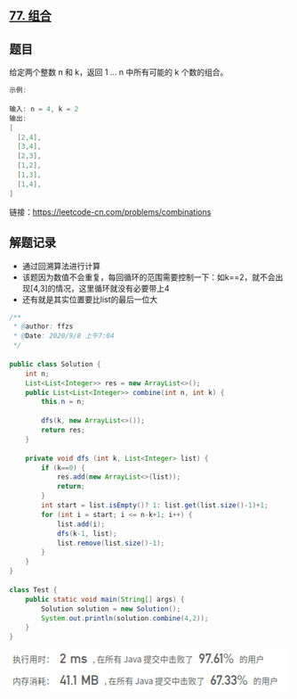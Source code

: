 ## [77. 组合](https://leetcode-cn.com/problems/combinations/)

## 题目

给定两个整数 n 和 k，返回 1 ... n 中所有可能的 k 个数的组合。

```java
示例:

输入: n = 4, k = 2
输出:
[
  [2,4],
  [3,4],
  [2,3],
  [1,2],
  [1,3],
  [1,4],
]
```


链接：https://leetcode-cn.com/problems/combinations

## 解题记录

+ 通过回溯算法进行计算
+ 该题因为数值不会重复，每回循环的范围需要控制一下：如k==2，就不会出现[4,3]的情况，这里循环就没有必要带上4
+ 还有就是其实位置要比list的最后一位大

```java
/**
 * @author: ffzs
 * @Date: 2020/9/8 上午7:04
 */

public class Solution {
    int n;
    List<List<Integer>> res = new ArrayList<>();
    public List<List<Integer>> combine(int n, int k) {
        this.n = n;

        dfs(k, new ArrayList<>());
        return res;
    }
    
    private void dfs (int k, List<Integer> list) {
        if (k==0) {
            res.add(new ArrayList<>(list));
            return;
        }
        int start = list.isEmpty()? 1: list.get(list.size()-1)+1;
        for (int i = start; i <= n-k+1; i++) {
            list.add(i);
            dfs(k-1, list);
            list.remove(list.size()-1);
        }
    }
}

class Test {
    public static void main(String[] args) {
        Solution solution = new Solution();
        System.out.println(solution.combine(4,2));
    }
}
```

![image-20200908072445931](README.assets/image-20200908072445931.png)
